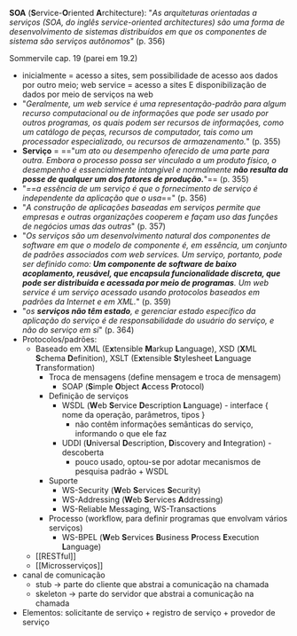 
**SOA** (**S**ervice-**O**riented **A**rchitecture): "*As arquiteturas orientadas a serviços (SOA, do inglês service-oriented architectures) são uma forma de desenvolvimento de sistemas distribuídos em que os componentes de sistema são serviços autônomos*" (p. 356)

Sommervile cap. 19 (parei em 19.2)

* inicialmente = acesso a sites, sem possibilidade de acesso aos dados por outro meio; web service = acesso a sites E disponibilização de dados por meio de serviços na web
* "*Geralmente, um web service é uma representação-padrão para algum recurso computacional ou de informações que pode ser usado por outros programas, os quais podem ser recursos de informações, como um catálogo de peças, recursos de computador, tais como um processador especializado, ou recursos de armazenamento.*" (p. 355)
* **Serviço** = =="*um ato ou desempenho oferecido de uma parte para outra. Embora o processo possa ser vinculado a um produto físico, o desempenho é essencialmente intangível e normalmente **não resulta da posse de qualquer um dos fatores de produção.***"== (p. 355)
* "*==a essência de um serviço é que o fornecimento de serviço é independente da aplicação que o usa*==" (p. 356)
* "*A construção de aplicações baseadas em serviços permite que empresas e outras organizações cooperem e façam uso das funções de negócios umas das outras*" (p. 357)
* "*Os serviços são um desenvolvimento natural dos componentes de software em que o modelo de componente é, em essência, um conjunto de padrões associados com web services. Um serviço, portanto, pode ser definido como: **Um componente de software de baixo acoplamento, reusável, que encapsula funcionalidade discreta, que pode ser distribuída e acessada por meio de programas**. Um web service é um serviço acessado usando protocolos baseados em padrões da Internet e em XML.*" (p. 359)
* "*os **serviços não têm estado**, e gerenciar estado específico da aplicação do serviço é de responsabilidade do usuário do serviço, e não do serviço em si*" (p. 364)
* Protocolos/padrões: 
	* Baseado em XML (E**x**tensible **M**arkup **L**anguage), XSD (**X**ML **S**chema **D**efinition), XSLT (E**x**tensible **S**tylesheet **L**anguage **T**ransformation)
		* Troca de mensagens (define mensagem e troca de mensagem)
			* SOAP (**S**imple **O**bject **A**ccess **P**rotocol)
		* Definição de serviços
			* WSDL (**W**eb **S**ervice **D**escription **L**anguage) - interface { nome da operação, parâmetros, tipos }
				* não contêm informações semânticas do serviço, informando o que ele faz
			*  UDDI (**U**niversal **D**escription, **D**iscovery and **I**ntegration) - descoberta
				* pouco usado, optou-se por adotar mecanismos de pesquisa padrão + WSDL
		* Suporte
			* WS-Security (**W**eb **S**ervices **S**ecurity)
			* WS-Addressing (**W**eb **S**ervices **A**ddressing)
			* WS-Reliable Messaging, WS-Transactions
		* Processo (workflow, para definir programas que envolvam vários serviços)
			* WS-BPEL (**W**eb **S**ervices **B**usiness **P**rocess **E**xecution **L**anguage)
	* [[RESTful]]
	* [[Microsserviços]]
* canal de comunicação
	* stub -> parte do cliente que abstrai a comunicação na chamada
	* skeleton -> parte do servidor que abstrai a comunicação na chamada
* Elementos: solicitante de serviço + registro de serviço + provedor de serviço
